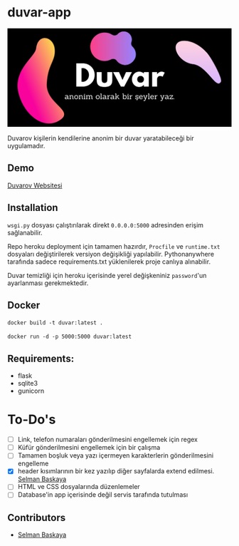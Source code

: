 # duvar-app

![](app/static/assets/duvarov.png)

Duvarov kişilerin kendilerine anonim bir duvar yaratabileceği bir uygulamadır. 

## Demo
[Duvarov Websitesi](https://duvarov.herokuapp.com/)

## Installation

`wsgi.py` dosyası çalıştırılarak direkt `0.0.0.0:5000` adresinden erişim sağlanabilir. 


Repo heroku deployment için tamamen hazırdır, `Procfile` ve `runtime.txt` dosyaları değiştirilerek versiyon değişikliği yapılabilir.
Pythonanywhere tarafında sadece requirements.txt yüklenilerek proje canlıya alınabilir.

Duvar temizliği için heroku içerisinde yerel değişkeniniz `password`'un ayarlanması gerekmektedir.

## Docker
`docker build -t duvar:latest .`

`docker run -d -p 5000:5000 duvar:latest`

## Requirements:
- flask
- sqlite3
- gunicorn

# To-Do's
- [ ] Link, telefon numaraları gönderilmesini engellemek için regex
- [ ] Küfür gönderilmesini engellemek için bir çalışma
- [ ] Tamamen boşluk veya yazı içermeyen karakterlerin gönderilmesini engelleme
- [x] header kısımlarının bir kez yazılıp diğer sayfalarda extend edilmesi. [Selman Baskaya](https://github.com/selmanbaskaya)
- [ ] HTML ve CSS dosyalarında düzenlemeler
- [ ] Database'in app içerisinde değil servis tarafında tutulması

## Contributors
- [Selman Baskaya](https://github.com/selmanbaskaya)

